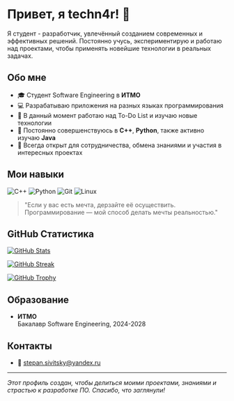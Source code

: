 # Привет, я techn4r! 👋

Я студент - разработчик, увлечённый созданием современных и эффективных решений. Постоянно учусь, экспериментирую и работаю над проектами, чтобы применять новейшие технологии в реальных задачах.

## Обо мне
- 🎓 Студент Software Engineering в **ИТМО**
- 💻 Разрабатываю приложения на разных языках программирования
- 🔭 В данный момент работаю над To-Do List и изучаю новые технологии
- 🌱 Постоянно совершенствуюсь в **C++**, **Python**, также активно изучаю **Java**
- 🤝 Всегда открыт для сотрудничества, обмена знаниями и участия в интересных проектах

## Мои навыки
![C++](https://img.shields.io/badge/C++-00599C?style=for-the-badge&logo=c%2B%2B&logoColor=white)
![Python](https://img.shields.io/badge/Python-3776AB?style=for-the-badge&logo=python&logoColor=white)
![Git](https://img.shields.io/badge/Git-F05032?style=for-the-badge&logo=git&logoColor=white)
![Linux](https://img.shields.io/badge/Linux-FCC624?style=for-the-badge&logo=linux&logoColor=black)

> "Если у вас есть мечта, дерзайте её осуществить. Программирование — мой способ делать мечты реальностью."  

## GitHub Статистика
<!-- Основная статистика -->
[![GitHub Stats](https://github-readme-stats.vercel.app/api?username=techn4r&show_icons=true&theme=radical)](https://github.com/techn4r)

<!-- Статистика непрерывного streak -->
[![GitHub Streak](https://github-readme-streak-stats.herokuapp.com/?user=techn4r&theme=radical)](https://github.com/techn4r)

<!-- Трофеи GitHub -->
[![GitHub Trophy](https://github-profile-trophy.vercel.app/?username=techn4r&theme=onedark)](https://github.com/techn4r)

## Образование
- **ИТМО**  
  Бакалавр Software Engineering, 2024-2028

## Контакты
- 📧 [stepan.sivitsky@yandex.ru](mailto:stepan.sivitsky@yandex.ru)

---

*Этот профиль создан, чтобы делиться моими проектами, знаниями и страстью к разработке ПО. Спасибо, что заглянули!*
